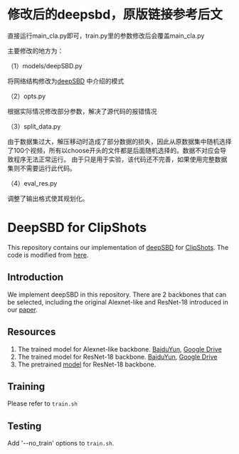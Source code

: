 # 修改后的deepsbd，原版链接参考后文

直接运行main_cla.py即可，train.py里的参数修改后会覆盖main_cla.py

主要修改的地方为：

（1）models/deepSBD.py

将网络结构修改为[deepSBD](https://arxiv.org/abs/1705.08214) 中介绍的模式

（2）opts.py

根据实际情况修改部分参数，解决了源代码的报错情况

（3）split_data.py

由于数据集过大，解压移动时造成了部分数据的损失，因此从原数据集中随机选择了100个视频，所有以choose开头的文件都是后面随机选择的。数据不对应会导致程序无法正常运行。
由于只是用于实验，该代码还不完善，如果使用完整数据集则不需要运行此代码。

（4）eval_res.py

调整了输出格式使其规划化。


# DeepSBD for ClipShots
This repository contains our implementation of [deepSBD](https://arxiv.org/abs/1705.08214) for [ClipShots](https://github.com/Tangshitao/ClipShots). The code is modified from [here](https://github.com/kenshohara/3D-ResNets-PyTorch).

## Introduction
We implement deepSBD in this repository. There are 2 backbones that can be selected, including the original Alexnet-like and ResNet-18 introduced in our [paper](https://arxiv.org/pdf/1808.04234.pdf).

## Resources
1. The trained model for Alexnet-like backbone. [BaiduYun](https://pan.baidu.com/s/16q3CNuUhLAGkm21PPOqUSg), [Google Drive](https://drive.google.com/open?id=145NCxLhgdrKPIYm-qgp1SRYU_GFmzxxX)
2. The trained model for ResNet-18 backbone. [BaiduYun](https://pan.baidu.com/s/1Bx2uVVQOuEnTxdBBGV3uCQ), [Google Drive](https://drive.google.com/file/d/1CVqxAp17OOBmNq9_jgEdaoDbrmK5Bmog/view?usp=sharing)
3. The pretrained [model](https://drive.google.com/open?id=10h_axdnkjupEDYe-OiUzm5ALX8w5DX_5) for ResNet-18 backbone.

## Training
Please refer to `train.sh`

## Testing
Add '--no_train' options to `train.sh`.
